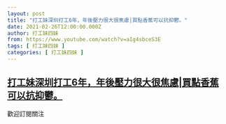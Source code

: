 ```yaml
---
layout: post
title: "打工妹深圳打工6年，年後壓力很大很焦慮|買點香蕉可以抗抑鬱。"
date: 2021-02-26T12:00:00.000Z
author: 打工妹四妹
from: https://www.youtube.com/watch?v=aIg4sbceS3E
tags: [ 打工妹四妹 ]
categories: [ 打工妹四妹 ]
---
```

<!--1614340800000-->
[打工妹深圳打工6年，年後壓力很大很焦慮|買點香蕉可以抗抑鬱。](https://www.youtube.com/watch?v=aIg4sbceS3E)
------

<div>
歡迎訂閱關注
</div>
